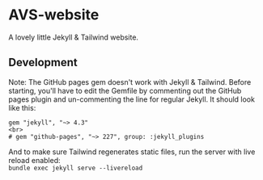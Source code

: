 # AVS-website
A lovely little Jekyll & Tailwind website.

## Development
Note: The GitHub pages gem doesn't work with Jekyll & Tailwind. Before starting, you'll have to edit the Gemfile by commenting out the GitHub pages plugin and un-commenting the line for regular Jekyll. It should look like this:

```
gem "jekyll", "~> 4.3"
<br>
# gem "github-pages", "~> 227", group: :jekyll_plugins
```

And to make sure Tailwind regenerates static files, run the server with live reload enabled:
<br>
`bundle exec jekyll serve --livereload
`
